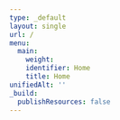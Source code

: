 ```yaml
---
type: _default
layout: single
url: /
menu:
  main:
    weight: 
    identifier: Home
    title: Home
unifiedAlt: ''
_build:
  publishResources: false
---
```

